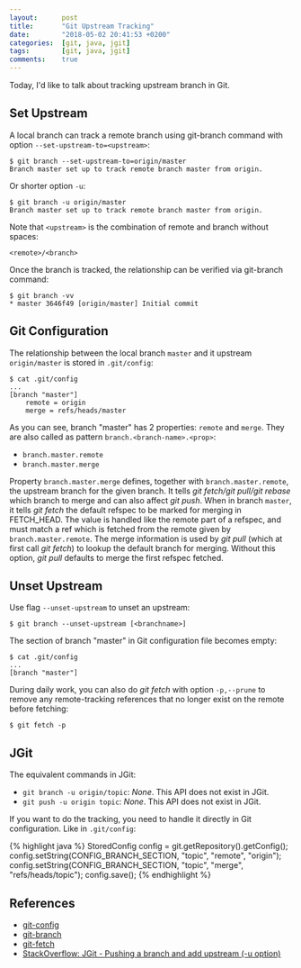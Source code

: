 ```yaml
---
layout:      post
title:       "Git Upstream Tracking"
date:        "2018-05-02 20:41:53 +0200"
categories:  [git, java, jgit]
tags:        [git, java, jgit]
comments:    true
---
```


Today, I'd like to talk about tracking upstream branch in Git.

## Set Upstream

A local branch can track a remote branch using git-branch command with
option `--set-upstream-to=<upstream>`:

    $ git branch --set-upstream-to=origin/master
    Branch master set up to track remote branch master from origin.

Or shorter option `-u`:

    $ git branch -u origin/master
    Branch master set up to track remote branch master from origin.

Note that `<upstream>` is the combination of remote and branch without spaces:

    <remote>/<branch>

Once the branch is tracked, the relationship can be verified via git-branch
command:

    $ git branch -vv
    * master 3646f49 [origin/master] Initial commit

## Git Configuration

The relationship between the local branch `master` and it upstream
`origin/master` is stored in `.git/config`:

```
$ cat .git/config
...
[branch "master"]
	remote = origin
	merge = refs/heads/master
```

As you can see, branch "master" has 2 properties: `remote` and `merge`. They are
also called as pattern `branch.<branch-name>.<prop>`:

- `branch.master.remote`
- `branch.master.merge`

Property `branch.master.merge` defines, together with `branch.master.remote`,
the upstream branch for the given branch. It tells _git fetch/git pull/git
rebase_ which branch to merge and can also affect _git push_. When in branch
`master`, it tells _git fetch_ the default refspec to be marked for merging in
FETCH\_HEAD. The value is handled like the remote part of a refspec, and must
match a ref which is fetched from the remote given by `branch.master.remote`.
The merge information is used by _git pull_ (which at first call _git fetch_) to
lookup the default branch for merging. Without this option, _git pull_ defaults
to merge the first refspec fetched.

## Unset Upstream

Use flag `--unset-upstream` to unset an upstream:

    $ git branch --unset-upstream [<branchname>]

The section of branch "master" in Git configuration file becomes empty:

```
$ cat .git/config
...
[branch "master"]
```

During daily work, you can also do _git fetch_ with option `-p,--prune` to
remove any remote-tracking references that no longer exist on the remote before
fetching:

    $ git fetch -p

## JGit

The equivalent commands in JGit:

- `git branch -u origin/topic`: _None_. This API does not exist in JGit.
- `git push -u origin topic`: _None_. This API does not exist in JGit.

If you want to do the tracking, you need to handle it directly in Git
configuration. Like in `.git/config`:

{% highlight java %}
StoredConfig config = git.getRepository().getConfig();
config.setString(CONFIG_BRANCH_SECTION, "topic", "remote", "origin");
config.setString(CONFIG_BRANCH_SECTION, "topic", "merge", "refs/heads/topic");
config.save();
{% endhighlight %}

## References

- [git-config][1]
- [git-branch][2]
- [git-fetch][3]
- [StackOverflow: JGit - Pushing a branch and add upstream (-u option)][4]

[4]: https://stackoverflow.com/questions/27823940/jgit-pushing-a-branch-and-add-upstream-u-option
[3]: https://git-scm.com/docs/git-fetch
[2]: https://git-scm.com/docs/git-branch
[1]: https://git-scm.com/docs/git-config
